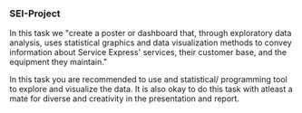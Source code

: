### SEI-Project

In this task we  "create a poster or dashboard that, through exploratory data analysis, uses statistical graphics and data visualization methods to convey information about Service Express' services, their customer base, and the equipment they maintain." 

In this task you are recommended to use and statistical/ programming tool to explore and visualize the data. It is also okay to do this task with atleast a mate for diverse and creativity in the presentation and report.
